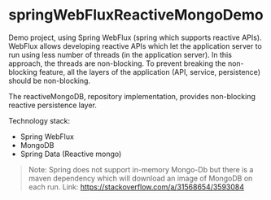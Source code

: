 # springWebFluxReactiveMongoDemo

Demo project, using Spring WebFlux (spring which supports reactive APIs).
WebFlux allows developing reactive APIs which let the application server to run using less number of threads (in the application server). In this approach, the threads are non-blocking.
To prevent breaking the non-blocking feature, all the layers of the application (API, service, persistence) should be non-blocking.

The reactiveMongoDB, repository implementation, provides non-blocking reactive persistence layer.

Technology stack:
* Spring WebFlux
* MongoDB
* Spring Data (Reactive mongo)

> Note: Spring does not support in-memory Mongo-Db but there is a maven dependency which will download an image of MongoDB on each run.
Link: https://stackoverflow.com/a/31568654/3593084

